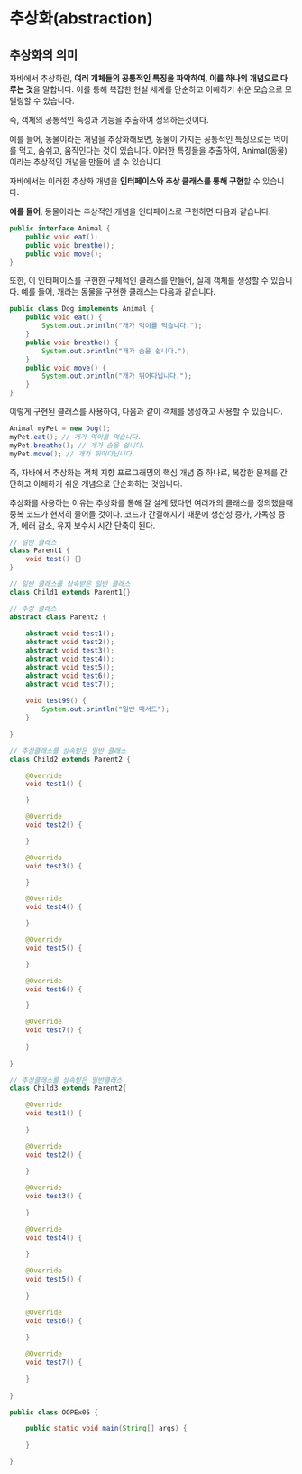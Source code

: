 # 추상화(**abstraction)**

## 추상화의 의미

자바에서 추상화란, **여러 개체들의 공통적인 특징을 파악하여, 이를 하나의 개념으로 다루는 것**을 말합니다. 이를 통해 복잡한 현실 세계를 단순하고 이해하기 쉬운 모습으로 모델링할 수 있습니다.

즉, 객체의 공통적인 속성과 기능을 추출하여 정의하는것이다.

예를 들어, 동물이라는 개념을 추상화해보면, 동물이 가지는 공통적인 특징으로는 먹이를 먹고, 숨쉬고, 움직인다는 것이 있습니다. 이러한 특징들을 추출하여, Animal(동물)이라는 추상적인 개념을 만들어 낼 수 있습니다.

자바에서는 이러한 추상화 개념을 **인터페이스와 추상 클래스를 통해 구현**할 수 있습니다. 

**예를 들어**, 동물이라는 추상적인 개념을 인터페이스로 구현하면 다음과 같습니다.

```java
public interface Animal {
    public void eat(); 
    public void breathe();
    public void move();
}

```

또한, 이 인터페이스를 구현한 구체적인 클래스를 만들어, 실제 객체를 생성할 수 있습니다. 예를 들어, 개라는 동물을 구현한 클래스는 다음과 같습니다.

```java
public class Dog implements Animal {
    public void eat() {
        System.out.println("개가 먹이를 먹습니다.");
    }
    public void breathe() {
        System.out.println("개가 숨을 쉽니다.");
    }
    public void move() {
        System.out.println("개가 뛰어다닙니다.");
    }
}

```

이렇게 구현된 클래스를 사용하여, 다음과 같이 객체를 생성하고 사용할 수 있습니다.

```java
Animal myPet = new Dog();
myPet.eat(); // 개가 먹이를 먹습니다.
myPet.breathe(); // 개가 숨을 쉽니다.
myPet.move(); // 개가 뛰어다닙니다.

```

즉, 자바에서 추상화는 객체 지향 프로그래밍의 핵심 개념 중 하나로, 복잡한 문제를 간단하고 이해하기 쉬운 개념으로 단순화하는 것입니다.

추상화를 사용하는 이유는 추상화를 통해 잘 설계 됐다면 여러개의 클래스를 정의했을때 중복 코드가 현저히 줄어들 것이다.  코드가 간결해지기 때문에 생산성 증가, 가독성 증가, 에러 감소, 유지 보수시 시간 단축이 된다.

```java
// 일반 클래스
class Parent1 {
	void test() {}
}

// 일반 클래스를 상속받은 일반 클래스
class Child1 extends Parent1{}

// 추상 클래스
abstract class Parent2 { 
	
	abstract void test1();
	abstract void test2();
	abstract void test3();
	abstract void test4();
	abstract void test5();
	abstract void test6();
	abstract void test7();
	
	void test99() { 
		System.out.println("일반 메서드");
	}
	
}

// 추상클래스를 상속받은 일반 클래스
class Child2 extends Parent2 {

	@Override
	void test1() {

	}

	@Override
	void test2() {

	}

	@Override
	void test3() {

	}

	@Override
	void test4() {

	}

	@Override
	void test5() {

	}

	@Override
	void test6() {

	}

	@Override
	void test7() {
		
	}
	
}

// 추상클래스를 상속받은 일반클래스
class Child3 extends Parent2{

	@Override
	void test1() {
		
	}

	@Override
	void test2() {
		
	}

	@Override
	void test3() {
		
	}

	@Override
	void test4() {
		
	}

	@Override
	void test5() {
		
	}

	@Override
	void test6() {
		
	}

	@Override
	void test7() {
		
	}
	
}

public class OOPEx05 {

	public static void main(String[] args) {
	
	}

}
```
